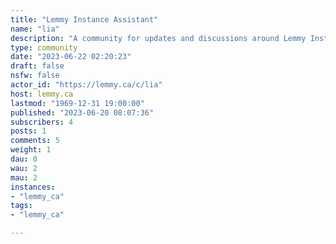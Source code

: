 ```yaml
---
title: "Lemmy Instance Assistant" 
name: "lia"
description: "A community for updates and discussions around Lemmy Instance Assistant, and other fediverse tools/browser extensions"
type: community
date: "2023-06-22 02:20:23"
draft: false
nsfw: false
actor_id: "https://lemmy.ca/c/lia"
host: lemmy.ca
lastmod: "1969-12-31 19:00:00"
published: "2023-06-20 08:07:36"
subscribers: 4
posts: 1
comments: 5
weight: 1
dau: 0
wau: 2
mau: 2
instances:
- "lemmy_ca"
tags: 
- "lemmy_ca"

---
```

